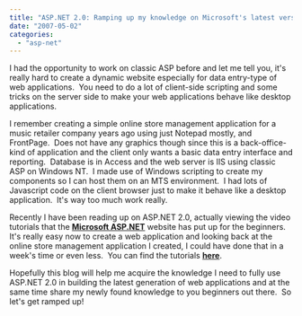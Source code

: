 ```yaml
---
title: "ASP.NET 2.0: Ramping up my knowledge on Microsoft's latest version of ASP"
date: "2007-05-02"
categories: 
  - "asp-net"
---
```


I had the opportunity to work on classic ASP before and let me tell you, it's really hard to create a dynamic website especially for data entry-type of web applications.  You need to do a lot of client-side scripting and some tricks on the server side to make your web applications behave like desktop applications.

I remember creating a simple online store management application for a music retailer company years ago using just Notepad mostly, and FrontPage.  Does not have any graphics though since this is a back-office-kind of application and the client only wants a basic data entry interface and reporting.  Database is in Access and the web server is IIS using classic ASP on Windows NT.  I made use of Windows scripting to create my components so I can host them on an MTS environment.  I had lots of Javascript code on the client browser just to make it behave like a desktop application.  It's way too much work really.

Recently I have been reading up on ASP.NET 2.0, actually viewing the video tutorials that the [**Microsoft ASP.NET**](http://www.asp.net/) website has put up for the beginners.  It's really easy now to create a web application and looking back at the online store management application I created, I could have done that in a week's time or even less.  You can find the tutorials **[here](http://www.asp.net/learn/videos/default.aspx?tabid=63#beginners)**.

Hopefully this blog will help me acquire the knowledge I need to fully use ASP.NET 2.0 in building the latest generation of web applications and at the same time share my newly found knowledge to you beginners out there.  So let's get ramped up!

